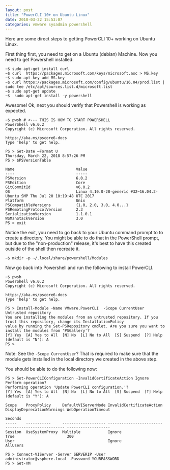 ```yaml
---
layout: post
title: "PowerCLI 10+ on Ubuntu Linux"
date: 2018-03-22 15:53:07
categories: vmware sysadmin powershell
---
```


Here are some direct steps to getting PowerCLI 10+ working on Ubuntu Linux.

First thing first, you need to get on a Ubuntu (debian) Machine. Now you need to
get Powershell installed:

```
~$ sudo apt-get install curl
~$ curl  https://packages.microsoft.com/keys/microsoft.asc > MS.key
~$ sudo apt-key add MS.key
~$ curl https://packages.microsoft.com/config/ubuntu/16.04/prod.list | sudo tee /etc/apt/sources.list.d/microsoft.list
~$ sudo apt-get update
~$  sudo apt-get install -y powershell
```

Awesome! Ok, next you should verify that Powershell is working as expected.

```
~$ pwsh # <--- THIS IS HOW TO START POWERSHELL
PowerShell v6.0.2
Copyright (c) Microsoft Corporation. All rights reserved.

https://aka.ms/pscore6-docs
Type 'help' to get help.

PS > Get-Date –Format U
Thursday, March 22, 2018 8:57:26 PM
PS > $PSVersionTable

Name                           Value
----                           -----
PSVersion                      6.0.2
PSEdition                      Core
GitCommitId                    v6.0.2
OS                             Linux 4.10.0-28-generic #32~16.04.2-Ubuntu SMP Thu Jul 20 10:19:48 UTC 2017
Platform                       Unix
PSCompatibleVersions           {1.0, 2.0, 3.0, 4.0...}
PSRemotingProtocolVersion      2.3
SerializationVersion           1.1.0.1
WSManStackVersion              3.0
PS > exit
```

Notice the exit, you need to go back to your Ubuntu command prompt to to create a directory. You might
be able to do that in the PowerShell prompt, but due to the "non-production" release, it's best to
have this created outside of the shell then recreate it.

```
~$ mkdir -p ~/.local/share/powershell/Modules
```

Now go back into Powershell and run the following to install PowerCLI.

```
~$ pwsh
PowerShell v6.0.2
Copyright (c) Microsoft Corporation. All rights reserved.

https://aka.ms/pscore6-docs
Type 'help' to get help.

PS > Install-Module -Name VMware.PowerCLI  -Scope CurrentUser
Untrusted repository
You are installing the modules from an untrusted repository. If you trust this repository, change its InstallationPolicy
value by running the Set-PSRepository cmdlet. Are you sure you want to install the modules from 'PSGallery'?
[Y] Yes  [A] Yes to All  [N] No  [L] No to All  [S] Suspend  [?] Help (default is "N"): A
PS >
```

Note: See the `-Scope CurrentUser`? That is required to make sure that the module gets installed in
the local directory we created in the above step.

You should be able to do the following now:

```
PS > Set-PowerCLIConfiguration -InvalidCertificateAction Ignore
Perform operation?
Performing operation 'Update PowerCLI configuration.'?
[Y] Yes  [A] Yes to All  [N] No  [L] No to All  [S] Suspend  [?] Help (default is "Y"): A

Scope    ProxyPolicy     DefaultVIServerMode InvalidCertificateAction  DisplayDeprecationWarnings WebOperationTimeout
                                                                                                  Seconds
-----    -----------     ------------------- ------------------------  -------------------------- -------------------
Session  UseSystemProxy  Multiple            Ignore                    True                       300
User                                         Ignore
AllUsers

PS > Connect-VIServer -Server SERVERIP -User administrator@vsphere.local -Password YOURPASSWORD
PS > Get-VM
```

